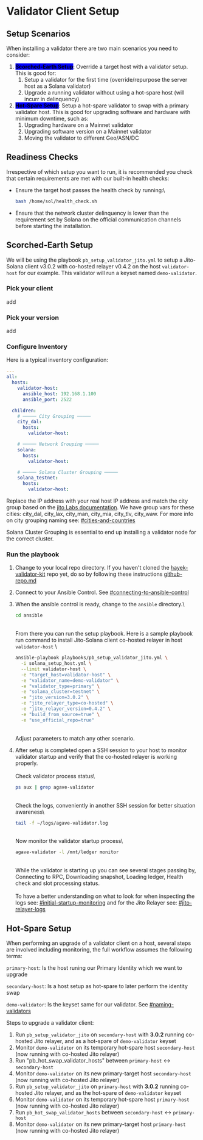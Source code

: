 # Validator Client Setup

## Setup Scenarios

When installing a validator there are two main scenarios you need to consider:

1. <mark style="background-color:blue;">**Scorched-Earth Setup**</mark>: Override a target host with a validator setup. This is good for:
   1. Setup a validator for the first time (override/repurpose the server host as a Solana validator)
   2. Upgrade a running validator without using a hot-spare host (will incurr in delinquency)
2. <mark style="background-color:blue;">**Hot-Spare Setup**</mark>: Setup a hot-spare validator to swap with a primary validator host. This is good for upgrading software and hardware with minimum downtime, such as:
   1. Upgrading hardware on a Mainnet validator
   2. Upgrading software version on a Mainnet validator
   3. Moving the validator to different Geo/ASN/DC

## Readiness Checks

Irrespective of which setup you want to run, it is recommended you check that certain requirements are met with our built-in health checks:

*   Ensure the target host passes the health check by running:\


    ```bash
    bash /home/sol/health_check.sh
    ```
* Ensure that the network cluster delinquency is lower than the requirement set by Solana on the official communication channels before starting the installation.

## Scorched-Earth Setup

We will be using the playbook `pb_setup_validator_jito.yml` to setup a Jito-Solana client v3.0.2 with co-hosted relayer v0.4.2 on the host `validator-host` for our example. This validator will run a keyset named `demo-validator`.

### Pick your client

add

### Pick your version

add

### Configure Inventory

Here is a typical inventory configuration:

```yaml
---
all:
  hosts:
    validator-host:
      ansible_host: 192.168.1.100
      ansible_port: 2522

  children:
    # ───── City Grouping ─────
    city_dal:
      hosts:
        validator-host:

    # ───── Network Grouping ─────
    solana:
      hosts:
        validator-host:

    # ───── Solana Cluster Grouping ─────
    solana_testnet:
      hosts:
        validator-host:

```

Replace the IP address with your real host IP address and match the city group based on the [jito Labs documentation](https://docs.jito.wtf/lowlatencytxnsend/#api). We have group vars for these cities: city\_dal, city\_lax, city\_man, city\_mia, city\_tlv, city\_waw. For more info on city grouping naming see: [#cities-and-countries](../../hayek-validator-kit/validator-conventions.md#cities-and-countries "mention")

Solana Cluster Grouping is essential to end up installing a validator node for the correct cluster.

### Run the playbook

1. Change to your local repo directory. If you haven't cloned the [hayek-validator-kit](https://app.gitbook.com/u/mWd8rWP4UVguErb6G6hVhYUW13D3) repo yet, do so by following these instructions [github-repo.md](../../hayek-validator-kit/github-repo.md "mention")
2. Connect to your Ansible Control. See [#connecting-to-ansible-control](../../hayek-validator-kit/ansible-control.md#connecting-to-ansible-control "mention")
3.  When the ansible control is ready, change to the `ansible` directory.\


    ```bash
    cd ansible
    ```

    \
    From there you can run the setup playbook. Here is a sample playbook run command to install Jito-Solana client co-hosted relayer in host `validator-host` \


    ```bash
    ansible-playbook playbooks/pb_setup_validator_jito.yml \
      -i solana_setup_host.yml \
      --limit validator-host \
      -e "target_host=validator-host" \
      -e "validator_name=demo-validator" \
      -e "validator_type=primary" \
      -e "solana_cluster=testnet" \
      -e "jito_version=3.0.2" \
      -e "jito_relayer_type=co-hosted" \
      -e "jito_relayer_version=0.4.2" \
      -e "build_from_source=true" \
      -e "use_official_repo=true"
    ```

    \
    Adjust parameters to match any other scenario.
4.  After setup is completed open a SSH session to your host to monitor validator startup and verify that the co-hosted relayer is working properly.\
    \
    Check validator process status\


    ```bash
    ps aux | grep agave-validator
    ```

    \
    Check the logs, conveniently in another SSH session for better situation awareness\


    ```bash
    tail -f ~/logs/agave-validator.log
    ```

    \
    Now monitor the validator startup process\


    ```bash
    agave-validator -l /mnt/ledger monitor
    ```

    \
    While the validator is starting up you can see several stages passing by, Connecting to RPC, Downloading snapshot, Loading ledger, Health check and slot processing status.\
    \
    To have a better understanding on what to look for when inspecting the logs see: [#initial-startup-monitoring](../metrics-and-monitoring/inspecting-logs.md#initial-startup-monitoring "mention") and for the Jito Relayer see: [#jito-relayer-logs](../metrics-and-monitoring/inspecting-logs.md#jito-relayer-logs "mention")

## Hot-Spare Setup

When performing an upgrade of a validator client on a host, several steps are involved including monitoring, the full workflow assumes the following terms:

`primary-host`: Is the host runing our Primary Identity which we want to upgrade

`secondary-host`: Is a host setup as hot-spare to later perform the identity swap

`demo-validator`: Is the keyset same for our validator. See [#naming-validators](../../hayek-validator-kit/ansible-control.md#naming-validators "mention")

Steps to upgrade a validator client:

1. Run `pb_setup_validator_jito` on `secondary-host` with **3.0.2** running co-hosted Jito relayer, and as a hot-spare of `demo-validator` keyset
2. Monitor `demo-validator` on its temporary hot-spare host `secondary-host` (now running with co-hosted Jito relayer)
3. Run "pb\_hot\_swap\_validator\_hosts" between `primary-host` ↔️  `secondary-host`
4. Monitor `demo-validator` on its new primary-target host `secondary-host` (now running with co-hosted Jito relayer)
5. Run `pb_setup_validator_jito` on `primary-host` with **3.0.2** running co-hosted Jito relayer, and as the hot-spare of `demo-validator` keyset
6. Monitor `demo-validator` on its temporary hot-spare host `primary-host` (now running with co-hosted Jito relayer)
7. Run `pb_hot_swap_validator_hosts` between `secondary-host` ↔️ `primary-host`
8. Monitor `demo-validator` on its new primary-target host `primary-host` (now running with co-hosted Jito relayer)
